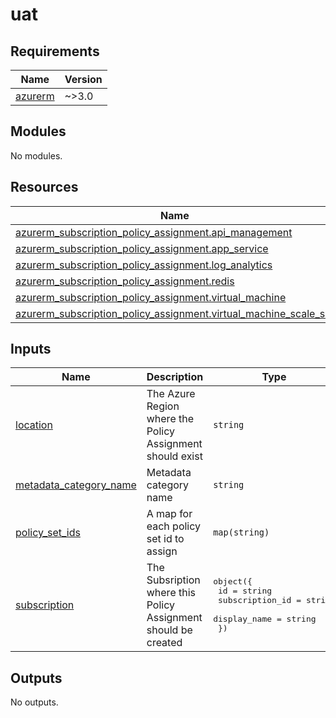# uat

<!-- BEGIN_TF_DOCS -->
## Requirements

| Name | Version |
|------|---------|
| <a name="requirement_azurerm"></a> [azurerm](#requirement\_azurerm) | ~>3.0 |

## Modules

No modules.

## Resources

| Name | Type |
|------|------|
| [azurerm_subscription_policy_assignment.api_management](https://registry.terraform.io/providers/hashicorp/azurerm/latest/docs/resources/subscription_policy_assignment) | resource |
| [azurerm_subscription_policy_assignment.app_service](https://registry.terraform.io/providers/hashicorp/azurerm/latest/docs/resources/subscription_policy_assignment) | resource |
| [azurerm_subscription_policy_assignment.log_analytics](https://registry.terraform.io/providers/hashicorp/azurerm/latest/docs/resources/subscription_policy_assignment) | resource |
| [azurerm_subscription_policy_assignment.redis](https://registry.terraform.io/providers/hashicorp/azurerm/latest/docs/resources/subscription_policy_assignment) | resource |
| [azurerm_subscription_policy_assignment.virtual_machine](https://registry.terraform.io/providers/hashicorp/azurerm/latest/docs/resources/subscription_policy_assignment) | resource |
| [azurerm_subscription_policy_assignment.virtual_machine_scale_set](https://registry.terraform.io/providers/hashicorp/azurerm/latest/docs/resources/subscription_policy_assignment) | resource |

## Inputs

| Name | Description | Type | Default | Required |
|------|-------------|------|---------|:--------:|
| <a name="input_location"></a> [location](#input\_location) | The Azure Region where the Policy Assignment should exist | `string` | n/a | yes |
| <a name="input_metadata_category_name"></a> [metadata\_category\_name](#input\_metadata\_category\_name) | Metadata category name | `string` | `"Custom PagoPA"` | no |
| <a name="input_policy_set_ids"></a> [policy\_set\_ids](#input\_policy\_set\_ids) | A map for each policy set id to assign | `map(string)` | n/a | yes |
| <a name="input_subscription"></a> [subscription](#input\_subscription) | The Subsription where this Policy Assignment should be created | <pre>object({<br/>    id              = string<br/>    subscription_id = string<br/>    display_name    = string<br/>  })</pre> | n/a | yes |

## Outputs

No outputs.
<!-- END_TF_DOCS -->
